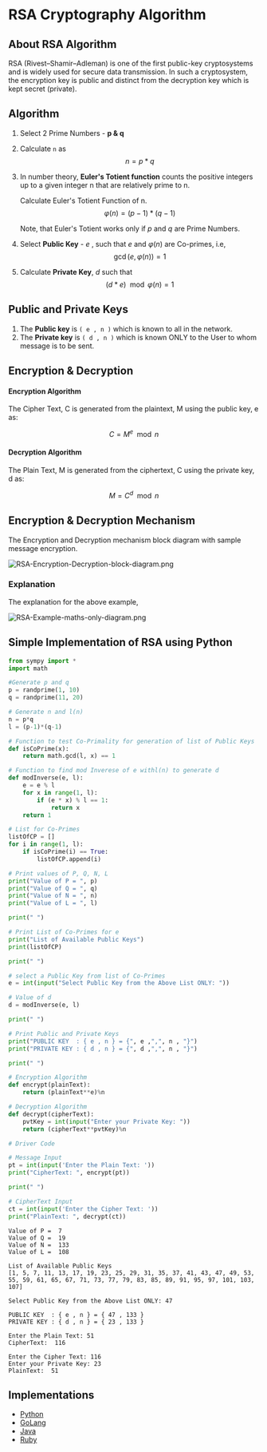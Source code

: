 # RSA Cryptography Algorithm

## About RSA Algorithm
RSA (Rivest–Shamir–Adleman) is one of the first public-key cryptosystems and is widely used for secure data transmission. In such a cryptosystem, the encryption key is public and distinct from the decryption key which is kept secret (private).

## Algorithm

1. Select 2 Prime Numbers - **p & q**
2. Calculate `n` as $$n = p * q$$
3. In number theory, **Euler's Totient function** counts the positive integers up to a given integer n that are relatively prime to n. 

   Calculate Euler's Totient Function of n.
   $$φ(n) = (p-1) * (q-1)$$

   Note, that Euler's Totient works only if $p$ and $q$ are Prime Numbers.
4. Select **Public Key** - $e$ , such that $e$ and $φ(n)$ are Co-primes, i.e, $$\gcd(e , φ(n))=1$$
5. Calculate **Private Key**, $d$ such that $$(d * e) \mod φ(n) = 1$$

## Public and Private Keys

1. The **Public  key** is `( e , n )` which is known to all in the network.
2. The **Private key** is `( d , n )` which is known ONLY to the User to whom message is to be sent.

## Encryption & Decryption

#### Encryption Algorithm

The Cipher Text, C is generated from the plaintext, M using the public key, e as:

$$C = M^e \mod n$$

#### Decryption Algorithm

The Plain Text, M is generated from the ciphertext, C using the private key, d as:

$$M = C^d \mod n$$

<!-- ![RSA-block-diagram%20%281%29.png](https://github.com/TanmoySG/Cryptography-Algorithm/blob/master/RSA-Algorithm/diagrams/RSA-block-diagram-image.png) -->

## Encryption & Decryption Mechanism

The Encryption and Decryption mechanism block diagram with sample message encryption.

![RSA-Encryption-Decryption-block-diagram.png](https://github.com/TanmoySG/Cryptography-Algorithm/blob/master/RSA-Algorithm/diagrams/RSA-Encryption-Decryption-block-diagram.jpg)

### Explanation

The explanation for the above example,

![RSA-Example-maths-only-diagram.png](https://github.com/TanmoySG/Cryptography-Algorithm/blob/master/RSA-Algorithm/diagrams/RSA-Example-maths-only-diagram.png)

## Simple Implementation of RSA using Python

```python
from sympy import *
import math 

#Generate p and q
p = randprime(1, 10)
q = randprime(11, 20)

# Generate n and l(n)
n = p*q
l = (p-1)*(q-1)

# Function to test Co-Primality for generation of list of Public Keys
def isCoPrime(x):
    return math.gcd(l, x) == 1

# Function to find mod Inverese of e withl(n) to generate d     
def modInverse(e, l):
    e = e % l
    for x in range(1, l):
        if (e * x) % l == 1:
            return x
    return 1

# List for Co-Primes
listOfCP = []
for i in range(1, l):
    if isCoPrime(i) == True:
        listOfCP.append(i)

# Print values of P, Q, N, L        
print("Value of P = ", p)
print("Value of Q = ", q)
print("Value of N = ", n)
print("Value of L = ", l)

print(" ")

# Print List of Co-Primes for e
print("List of Available Public Keys")
print(listOfCP)

print(" ")

# select a Public Key from list of Co-Primes
e = int(input("Select Public Key from the Above List ONLY: "))

# Value of d
d = modInverse(e, l)

print(" ")

# Print Public and Private Keys
print("PUBLIC KEY  : { e , n } = {", e ,",", n , "}")
print("PRIVATE KEY : { d , n } = {", d ,",", n , "}")

print(" ")

# Encryption Algorithm
def encrypt(plainText):
    return (plainText**e)%n

# Decryption Algorithm
def decrypt(cipherText):
    pvtKey = int(input("Enter your Private Key: "))
    return (cipherText**pvtKey)%n

# Driver Code

# Message Input
pt = int(input('Enter the Plain Text: '))
print("CipherText: ", encrypt(pt))

print(" ")

# CipherText Input
ct = int(input('Enter the Cipher Text: '))
print("PlainText: ", decrypt(ct))
```

```
Value of P =  7
Value of Q =  19
Value of N =  133
Value of L =  108
     
List of Available Public Keys
[1, 5, 7, 11, 13, 17, 19, 23, 25, 29, 31, 35, 37, 41, 43, 47, 49, 53, 55, 59, 61, 65, 67, 71, 73, 77, 79, 83, 85, 89, 91, 95, 97, 101, 103, 107]
     
Select Public Key from the Above List ONLY: 47
     
PUBLIC KEY  : { e , n } = { 47 , 133 }
PRIVATE KEY : { d , n } = { 23 , 133 }
     
Enter the Plain Text: 51
CipherText:  116
     
Enter the Cipher Text: 116
Enter your Private Key: 23
PlainText:  51

```

## Implementations

- [Python](https://github.com/TheAlgorithms/Python/blob/master/ciphers/rsa_cipher.py)
- [GoLang](https://github.com/TheAlgorithms/Go/blob/master/cipher/rsa/rsa.go)
- [Java](https://github.com/TheAlgorithms/Java/blob/master/src/main/java/com/thealgorithms/ciphers/RSA.java)
- [Ruby](https://github.com/TheAlgorithms/Ruby/blob/master/ciphers/rsa.rb)
